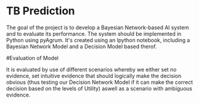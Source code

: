 # TB Prediction
The goal of the project is to develop a Bayesian Network-based AI system and to evaluate its performance. The system should be implemented in Python using pyAgrum. It's created using an Ipython notebook, including a Bayesian Network Model and a Decision Model based therof. 

#Evaluation of Model

It is evaluated by use of different scenarios whereby we either set no evidence, set intuitive evidence that should logically make the decision obvious (thus testing our Decision Network Model if it can make the correct decision based on the levels of Utility) aswell as a scenario with ambiguous evidence.

<!-- 'dropout.ipyn' file runs the initial Bayesian Network Model, and can make inferences thereof

'DNdropout.ipynb' file runs the Decision  Network Model, with chance, decision and utility nodes for our previously
defined Bayesian Network Model seen in 'dropout.ipynb'

Can run all the Jupyter code blocks using run all button at the top of VSCode -->
